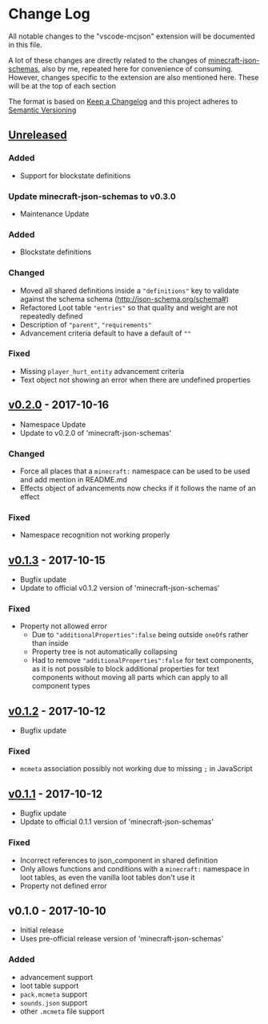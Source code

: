 # Change Log
All notable changes to the "vscode-mcjson" extension will be documented in this file.

A lot of these changes are directly related to the changes of [minecraft-json-schemas](https://github.com/Levertion/minecraft-json-schemas/blob/master/CHANGELOG.md), also by me, repeated here for convenience of consuming.
However, changes specific to the extension are also mentioned here. These will be at the top of each section

The format is based on [Keep a Changelog](http://keepachangelog.com/en/1.0.0/)
and this project adheres to [Semantic Versioning](http://semver.org/spec/v2.0.0.html)

## [Unreleased]
### Added
 - Support for blockstate definitions
### Update minecraft-json-schemas to v0.3.0
 - Maintenance Update
### Added
 - Blockstate definitions
### Changed
 - Moved all shared definitions inside a `"definitions"` key to validate against the schema schema (http://json-schema.org/schema#)
 - Refactored Loot table `"entries"` so that quality and weight are not repeatedly defined
 - Description of `"parent"`, `"requirements"`
 - Advancement criteria default to have a default of `""` 
### Fixed
 - Missing `player_hurt_entity` advancement criteria
 - Text object not showing an error when there are undefined properties

## [v0.2.0] - 2017-10-16
 - Namespace Update
 - Update to v0.2.0 of 'minecraft-json-schemas'
### Changed
 - Force all places that a `minecraft:` namespace can be used to be used and add mention in README.md
 - Effects object of advancements now checks if it follows the name of an effect
### Fixed
 - Namespace recognition not working properly

## [v0.1.3] - 2017-10-15
 - Bugfix update
 - Update to official v0.1.2 version of 'minecraft-json-schemas'
### Fixed
 - Property not allowed error
    - Due to `"additionalProperties":false` being outside `oneOf`s rather than inside
    - Property tree is not automatically collapsing
    - Had to remove `"additionalProperties":false` for text components, as it is not possible to block additional properties for text components without moving all parts which can apply to all component types 

## [v0.1.2] - 2017-10-12
 - Bugfix update
### Fixed
 - `mcmeta` association possibly not working due to missing `;` in JavaScript

## [v0.1.1] - 2017-10-12
 - Bugfix update
 - Update to official 0.1.1 version of 'minecraft-json-schemas'
### Fixed
 - Incorrect references to json_component in shared definition
 - Only allows functions and conditions with a `minecraft:` namespace in loot tables, as even the vanilla loot tables don't use it
 - Property not defined error

## v0.1.0 - 2017-10-10
 - Initial release
 - Uses pre-official release version of 'minecraft-json-schemas'
### Added
 - advancement support
 - loot table support
 - `pack.mcmeta` support
 - `sounds.json` support
 - other `.mcmeta` file support

 [Unreleased]: https://github.com/Levertion/vscode-mcjson/compare/v0.2.0...HEAD
 [v0.2.0]: https://github.com/Levertion/vscode-mcjson/compare/v0.1.3...v0.2.0 
 [v0.1.3]: https://github.com/Levertion/vscode-mcjson/compare/v0.1.2...v0.1.3 
 [v0.1.2]: https://github.com/Levertion/vscode-mcjson/compare/v0.1.1...v0.1.2
 [v0.1.1]: https://github.com/Levertion/vscode-mcjson/compare/v0.1.0...v0.1.1
 
 
